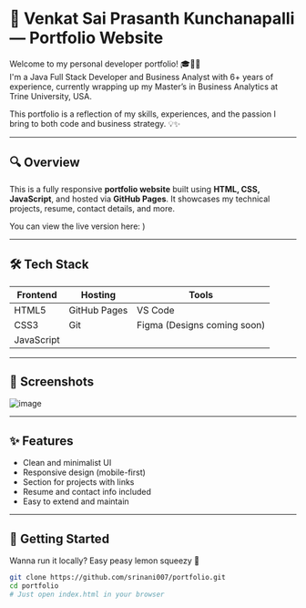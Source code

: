 # 🚀 Venkat Sai Prasanth Kunchanapalli — Portfolio Website

Welcome to my personal developer portfolio! 🎓👨‍💻  
I'm a Java Full Stack Developer and Business Analyst with 6+ years of experience, currently wrapping up my Master’s in Business Analytics at Trine University, USA.

This portfolio is a reflection of my skills, experiences, and the passion I bring to both code and business strategy. 💡✨

---

## 🔍 Overview

This is a fully responsive **portfolio website** built using **HTML, CSS, JavaScript**, and hosted via **GitHub Pages**. It showcases my technical projects, resume, contact details, and more.

You can view the live version here: )

---

## 🛠️ Tech Stack

| Frontend        | Hosting         | Tools         |
|-----------------|-----------------|---------------|
| HTML5           | GitHub Pages    | VS Code       |
| CSS3            | Git              | Figma (Designs coming soon) |
| JavaScript      |                 |               |

---

## 📸 Screenshots

![image](https://github.com/user-attachments/assets/fed87bd3-17da-458e-93d1-5b79aa9a93ec)
 


---

## ✨ Features

- Clean and minimalist UI
- Responsive design (mobile-first)
- Section for projects with links
- Resume and contact info included
- Easy to extend and maintain

---

## 🚀 Getting Started

Wanna run it locally? Easy peasy lemon squeezy 🍋

```bash
git clone https://github.com/srinani007/portfolio.git
cd portfolio
# Just open index.html in your browser
